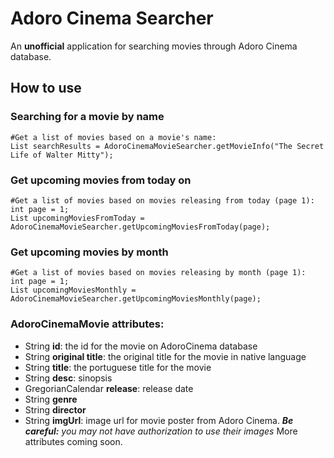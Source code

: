 Adoro Cinema Searcher
==============

An **unofficial** application for searching movies through Adoro Cinema database.

## How to use

### Searching for a movie by name

<pre><code>#Get a list of movies based on a movie's name:
List<AdoroCinemaMovie> searchResults = AdoroCinemaMovieSearcher.getMovieInfo("The Secret Life of Walter Mitty");
</code></pre>

### Get upcoming movies from today on

<pre><code>#Get a list of movies based on movies releasing from today (page 1):
int page = 1;
List<AdoroCinemaMovie> upcomingMoviesFromToday = AdoroCinemaMovieSearcher.getUpcomingMoviesFromToday(page);
</code></pre>

### Get upcoming movies by month

<pre><code>#Get a list of movies based on movies releasing by month (page 1):
int page = 1;
List<AdoroCinemaMovie> upcomingMoviesMonthly = AdoroCinemaMovieSearcher.getUpcomingMoviesMonthly(page);
</code></pre>

### AdoroCinemaMovie attributes:

- String **id**: the id for the movie on AdoroCinema database
- String **original title**: the original title for the movie in native language
- String **title**: the portuguese title for the movie
- String **desc**: sinopsis
- GregorianCalendar **release**: release date
- String **genre**
- String **director**
- String **imgUrl**: image url for movie poster from Adoro Cinema. ***Be careful:** you may not have authorization to use their images*
More attributes coming soon.
